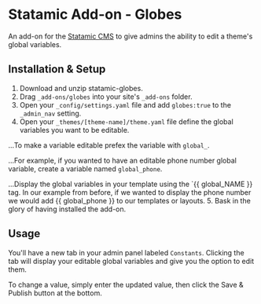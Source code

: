 Statamic Add-on - Globes
========================

An add-on for the [Statamic CMS](http://statamic.com/) to give admins the ability to edit a theme's global variables.  

Installation & Setup
------------

1. Download and unzip statamic-globes.
2. Drag `_add-ons/globes` into your site's `_add-ons` folder.
3. Open your `_config/settings.yaml` file and add `globes:true` to the `_admin_nav` setting.
4. Open your `_themes/[theme-name]/theme.yaml` file define the global variables you want to be editable. 

 ...To make a variable editable prefex the variable with `global_`.

 ...For example, if you wanted to have an editable phone number global variable, create a variable named `global_phone`.

 ...Display the global variables in your template using the `{{ global_NAME }} tag. In our example from before, if we wanted to display the phone number we would add {{ global_phone }} to our templates or layouts.
5. Bask in the glory of having installed the add-on.

Usage
-----

You'll have a new tab in your admin panel labeled `Constants`. Clicking the tab will display your editable global variables and give you the option to edit them. 

To change a value, simply enter the updated value, then click the Save & Publish button at the bottom. 